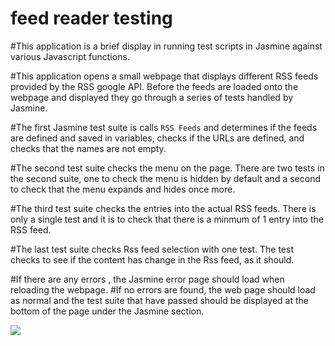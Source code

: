 # feed reader testing

#This application is a brief display in running test scripts in Jasmine against various Javascript functions.

#This application opens a small webpage that displays different RSS feeds provided by the RSS google API. Before the feeds are loaded onto the webpage and displayed they go through a series of tests handled by Jasmine.

#The first Jasmine test suite is calls `RSS Feeds` and determines if the feeds are defined and saved in variables, checks if the URLs are defined, and checks that the names are not empty. 

#The second test suite checks the menu on the page. There are two tests in the second suite, one to check the menu is hidden by default and a second to check that the menu expands and hides once more. 

#The third test suite checks the entries into the actual RSS feeds. There is only a single test and it is to check that there is a minmum of 1 entry into the RSS feed.

#The last test suite checks Rss feed selection with one test. The test checks to see if the content has change in the Rss feed, as it should. 

#If there are any errors , the Jasmine error page should load when reloading the webpage.
#If no errors are found, the web page should load as normal and the test suite that have passed should be displayed at the bottom of the page under the Jasmine section. 

<img src="http://g.recordit.co/vw960hqpyf.gif">
